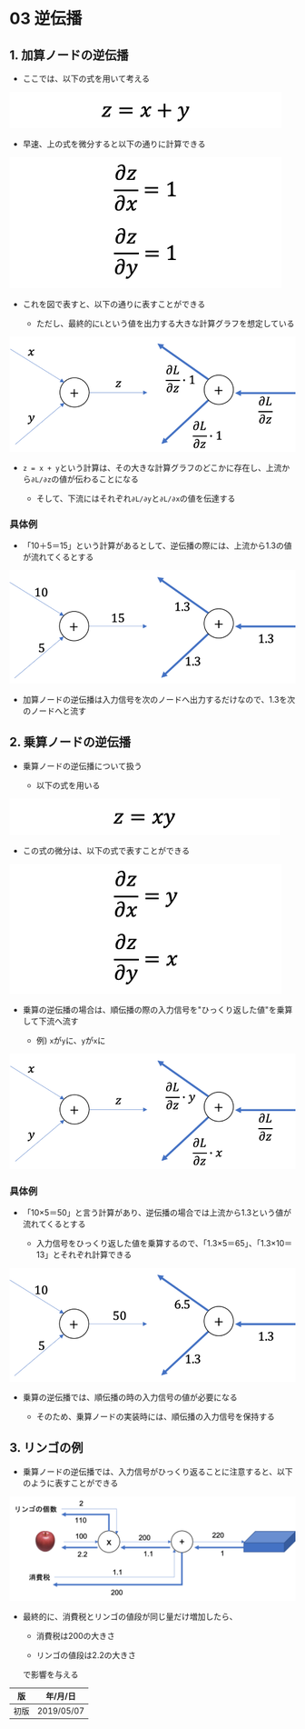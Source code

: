 03 逆伝播
========

## 1. 加算ノードの逆伝播

* ここでは、以下の式を用いて考える

![5.3.1](./images/5.3.1.png)

* 早速、上の式を微分すると以下の通りに計算できる

![5.3.2](./images/5.3.2.png)

* これを図で表すと、以下の通りに表すことができる

  * ただし、最終的に`L`という値を出力する大きな計算グラフを想定している

![5.3.3](./images/5.3.3.png)

* `z = x + y`という計算は、その大きな計算グラフのどこかに存在し、上流から`∂L/∂z`の値が伝わることになる

  * そして、下流にはそれぞれ`∂L/∂y`と`∂L/∂x`の値を伝達する



### 具体例

* 「10＋5＝15」という計算があるとして、逆伝播の際には、上流から1.3の値が流れてくるとする

![5.3.4](./images/5.3.4.png)

* 加算ノードの逆伝播は入力信号を次のノードへ出力するだけなので、1.3を次のノードへと流す



## 2. 乗算ノードの逆伝播

* 乗算ノードの逆伝播について扱う

  * 以下の式を用いる

![5.3.5](./images/5.3.5.png)

* この式の微分は、以下の式で表すことができる

![5.3.6](./images/5.3.6.png)

* 乗算の逆伝播の場合は、順伝播の際の入力信号を"ひっくり返した値"を乗算して下流へ流す

  * 例) `x`が`y`に、`y`が`x`に

![5.3.7](./images/5.3.7.png)



### 具体例

* 「10×5＝50」と言う計算があり、逆伝播の場合では上流から1.3という値が流れてくるとする

  * 入力信号をひっくり返した値を乗算するので、「1.3×5＝65」、「1.3×10＝13」とそれぞれ計算できる

![5.3.8](./images/5.3.8.png)

* 乗算の逆伝播では、順伝播の時の入力信号の値が必要になる

  * そのため、乗算ノードの実装時には、順伝播の入力信号を保持する



## 3. リンゴの例

* 乗算ノードの逆伝播では、入力信号がひっくり返ることに注意すると、以下のように表すことができる

![5.3.9](./images/5.3.9.png)

* 最終的に、消費税とリンゴの値段が同じ量だけ増加したら、

  * 消費税は200の大きさ

  * リンゴの値段は2.2の大きさ

  で影響を与える



| 版   | 年/月/日   |
| ---- | ---------- |
| 初版 | 2019/05/07 |
